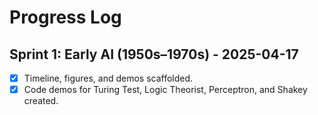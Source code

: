 # Progress Log
## Sprint 1: Early AI (1950s–1970s) - 2025-04-17
- [x] Timeline, figures, and demos scaffolded.
- [x] Code demos for Turing Test, Logic Theorist, Perceptron, and Shakey created.

